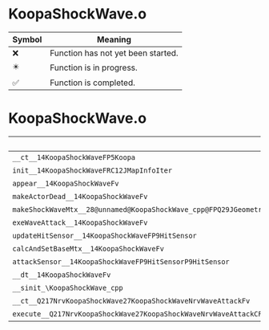 # KoopaShockWave.o
| Symbol | Meaning 
| ------------- | ------------- 
| :x: | Function has not yet been started. 
| :eight_pointed_black_star: | Function is in progress. 
| :white_check_mark: | Function is completed. 


# KoopaShockWave.o
| Symbol | Decompiled? |
| ------------- | ------------- |
| `__ct__14KoopaShockWaveFP5Koopa` | :x: |
| `init__14KoopaShockWaveFRC12JMapInfoIter` | :x: |
| `appear__14KoopaShockWaveFv` | :x: |
| `makeActorDead__14KoopaShockWaveFv` | :x: |
| `makeShockWaveMtx__28@unnamed@KoopaShockWave_cpp@FPQ29JGeometry64TPosition3&lt;Q29JGeometry38TMatrix34&lt;Q29JGeometry13SMatrix34C&lt;f&gt;&gt;&gt;RCQ29JGeometry8TVec3&lt;f&gt;RCQ29JGeometry8TVec3&lt;f&gt;RCQ29JGeometry8TVec3&lt;f&gt;ff` | :x: |
| `exeWaveAttack__14KoopaShockWaveFv` | :x: |
| `updateHitSensor__14KoopaShockWaveFP9HitSensor` | :x: |
| `calcAndSetBaseMtx__14KoopaShockWaveFv` | :x: |
| `attackSensor__14KoopaShockWaveFP9HitSensorP9HitSensor` | :x: |
| `__dt__14KoopaShockWaveFv` | :x: |
| `__sinit_\KoopaShockWave_cpp` | :x: |
| `__ct__Q217NrvKoopaShockWave27KoopaShockWaveNrvWaveAttackFv` | :x: |
| `execute__Q217NrvKoopaShockWave27KoopaShockWaveNrvWaveAttackCFP5Spine` | :x: |
